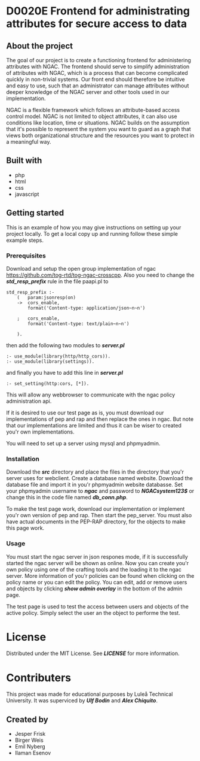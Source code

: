 # D0020E Frontend for administrating attributes for secure access to data 
## About the project 
The goal of our project is to create a functioning frontend for administering attributes with NGAC. The frontend should serve to simplify administration of attributes with NGAC, which is a process that can become complicated quickly in non-trivial systems. Our front end should therefore be intuitive and easy to use, such that an administrator can manage attributes without deeper knowledge of the NGAC server and other tools used in our implementation.

NGAC is a flexible framework which follows an attribute-based access control model. NGAC is not limited to object attributes, it can also use conditions like location, time or situations. NGAC builds on the assumption that it's possible to represent the system you want to guard as a graph that views both organizational structure and the resources you want to protect in a meaningful way.

## Built with
- php
- html
- css
- javascript

## Getting started
This is an example of how you may give instructions on setting up your project locally. To get a local copy up and running follow these simple example steps.

### Prerequisites
Download and setup the open group implementation of ngac https://github.com/tog-rtd/tog-ngac-crosscpp. Also you need to change the ***std_resp_prefix*** rule in the file paapi.pl to
```
std_resp_prefix :-
	(   param:jsonresp(on)
	->  cors_enable,
	    format('Content-type: application/json~n~n')
	    
	;   cors_enable,
	    format('Content-type: text/plain~n~n')
	    
	).
```
then add the following two modules to ***server.pl***
```
:- use_module(library(http/http_cors)).
:- use_module(library(settings)).
```
and finally you have to add this line in ***server.pl***
```
:- set_setting(http:cors, [*]).
```
This will allow any webbrowser to communicate with the ngac policy administration api.

If it is desired to use our test page as is, you must download our implementations of pep and rap and then replace the ones in ngac. But note that our implementations are limited and thus it can be wiser to created you'r own implementations.

You will need to set up a server using mysql and phpmyadmin.

### Installation
Download the ***src*** directory and place the files in the directory that you'r server uses for webclient. Create a database named website. Download the database file and import it in you'r phpmyadmin website databasse. Set your phpmyadmin username to ***ngac*** and password to ***NGACsystem123$*** or change this in the code file named ***db_conn.php***. 

To make the test page work, download our implementation or implement you'r own version of pep and rap. Then start the pep_server. You must also have actual documents in the PEP-RAP directory, for the objects to make this page work. 

### Usage
You must start the ngac server in json respones mode, if it is successfully started the ngac server will be shown as online. Now you can create you'r own policy using one of the crafting tools and the loading it to the ngac server. More information of you'r policies can be found when clicking on the policy name or you can edit the policy. You can edit, add or remove users and objects by clicking ***show admin overlay*** in the bottom of the admin page.

The test page is used to test the access between users and objects of the active policy. Simply select the user an the object to performe the test. 

# License
Distributed under the MIT License. See ***LICENSE*** for more information.

# Contributers
This project was made for educational purposes by Luleå Technical University. It was superviced by ***Ulf Bodin*** and ***Alex Chiquito***.
## Created by
- Jesper Frisk
- Birger Weis
- Emil Nyberg
- Ilaman Esenov
